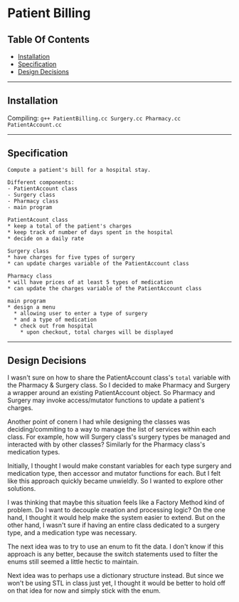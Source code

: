 # Patient Billing

## Table Of Contents
* [Installation](#installation)
* [Specification](#specification)
* [Design Decisions](#design-decisions)

---

## Installation

Compiling: `g++ PatientBilling.cc Surgery.cc Pharmacy.cc PatientAccount.cc`

---

## Specification

```
Compute a patient's bill for a hospital stay.

Different components:
- PatientAccount class
- Surgery class
- Pharmacy class
- main program

PatientAcount class
* keep a total of the patient's charges
* keep track of number of days spent in the hospital
* decide on a daily rate

Surgery class
* have charges for five types of surgery
* can update charges variable of the PatientAccount class

Pharmacy class
* will have prices of at least 5 types of medication
* can update the charges variable of the PatientAccount class

main program
* design a menu
  * allowing user to enter a type of surgery
  * and a type of medication
  * check out from hospital
    * upon checkout, total charges will be displayed
```

---

## Design Decisions

I wasn't sure on how to share the PatientAccount class's `total` variable with the Pharmacy & Surgery class. So I decided to make Pharmacy and Surgery a wrapper around an existing PatientAccount object. So Pharmacy and Surgery may invoke access/mutator functions to update a patient's charges.

Another point of conern I had while designing the classes was deciding/commiting to a way to manage the list of services within each class. For example, how will Surgery class's surgery types be managed and interacted with by other classes? Similarly for the Pharmacy class's medication types.

Initially, I thought I would make constant variables for each type surgery and medication type, then accessor and mutator functions for each. But I felt like this approach quickly became unwieldly. So I wanted to explore other solutions.

I was thinking that maybe this situation feels like a Factory Method kind of problem. Do I want to decouple creation and processing logic? On the one hand, I thought it would help make the system easier to extend. But on the other hand, I wasn't sure if having an entire class dedicated to a surgery type, and a medication type was necessary.

The next idea was to try to use an enum to fit the data. I don't know if this approach is any better, because the switch statements used to filter the enums still seemed a little hectic to maintain.

Next idea was to perhaps use a dictionary structure instead. But since we won't be using STL in class just yet, I thought it would be better to hold off on that idea for now and simply stick with the enum.
